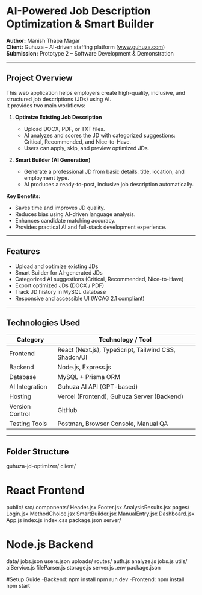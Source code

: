 # AI-Powered Job Description Optimization & Smart Builder

**Author:** Manish Thapa Magar  
**Client:** Guhuza – AI-driven staffing platform (www.guhuza.com)  
**Submission:** Prototype 2 – Software Development & Demonstration

---

## Project Overview

This web application helps employers create high-quality, inclusive, and structured job descriptions (JDs) using AI.  
It provides two main workflows:

1. **Optimize Existing Job Description**  
   - Upload DOCX, PDF, or TXT files.  
   - AI analyzes and scores the JD with categorized suggestions: Critical, Recommended, and Nice-to-Have.  
   - Users can apply, skip, and preview optimized JDs.

2. **Smart Builder (AI Generation)**  
   - Generate a professional JD from basic details: title, location, and employment type.  
   - AI produces a ready-to-post, inclusive job description automatically.

**Key Benefits:**  
- Saves time and improves JD quality.  
- Reduces bias using AI-driven language analysis.  
- Enhances candidate matching accuracy.  
- Provides practical AI and full-stack development experience.

---

## Features

- Upload and optimize existing JDs  
- Smart Builder for AI-generated JDs  
- Categorized AI suggestions (Critical, Recommended, Nice-to-Have)  
- Export optimized JDs (DOCX / PDF)  
- Track JD history in MySQL database  
- Responsive and accessible UI (WCAG 2.1 compliant)

---

## Technologies Used

| Category       | Technology / Tool |
|----------------|------------------|
| Frontend       | React (Next.js), TypeScript, Tailwind CSS, Shadcn/UI |
| Backend        | Node.js, Express.js |
| Database       | MySQL + Prisma ORM |
| AI Integration | Guhuza AI API (GPT-based) |
| Hosting        | Vercel (Frontend), Guhuza Server (Backend) |
| Version Control| GitHub |
| Testing Tools  | Postman, Browser Console, Manual QA |

---

## Folder Structure
guhuza-jd-optimizer/
client/

# React Frontend

public/
src/
components/
Header.jsx
Footer.jsx
AnalysisResults.jsx
pages/
Login.jsx
MethodChoice.jsx
SmartBuilder.jsx
ManualEntry.jsx
Dashboard.jsx
App.js
index.js
index.css
package.json
server/

# Node.js Backend

data/
jobs.json
users.json
uploads/
routes/
auth.js
analyze.js
jobs.js
utils/
aiService.js
fileParser.js
storage.js
server.js
.env
package.json


#Setup Guide
-Backend:
  npm install
  npm run dev
-Frontend:
  npm install
  npm start
  


